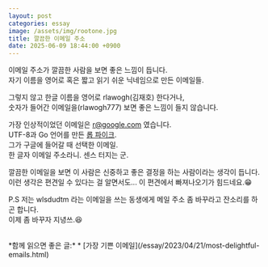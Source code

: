 ```yaml
---
layout: post
categories: essay
image: /assets/img/rootone.jpg
title: 깔끔한 이메일 주소
date: 2025-06-09 18:44:00 +0900
---
```


이메일 주소가 깔끔한 사람을 보면 좋은 느낌이 듭니다.  
자기 이름을 영어로 혹은 짧고 읽기 쉬운 닉네임으로 만든 이메일들.

그렇지 않고 한글 이름을 영어로 rlawogh(김재호) 한다거나,  
숫자가 들어간 이메일을(rlawogh777) 보면 좋은 느낌이 들지 않습니다.

가장 인상적이었던 이메일은 r@google.com 였습니다.  
UTF-8과 Go 언어를 만든 [롭 파이크](https://en.wikipedia.org/wiki/Rob_Pike).  
그가 구글에 들어갈 때 선택한 이메일.  
한 글자 이메일 주소라니. 센스 터지는 군.

깔끔한 이메일을 보면 이 사람은 신중하고 좋은 결정을 하는 사람이라는 생각이 듭니다.    
이런 생각은 편견일 수 있다는 걸 알면서도... 이 편견에서 빠져나오기가 힘드네요.😁

P.S 저는 wlsdudtm 라는 이메일을 쓰는 동생에게 메일 주소 좀 바꾸라고 잔소리를 하곤 합니다.  
이제 좀 바꾸자 지녕쓰.😆

<br>
*함께 읽으면 좋은 글:*
* [가장 기쁜 이메일](/essay/2023/04/21/most-delightful-emails.html)
